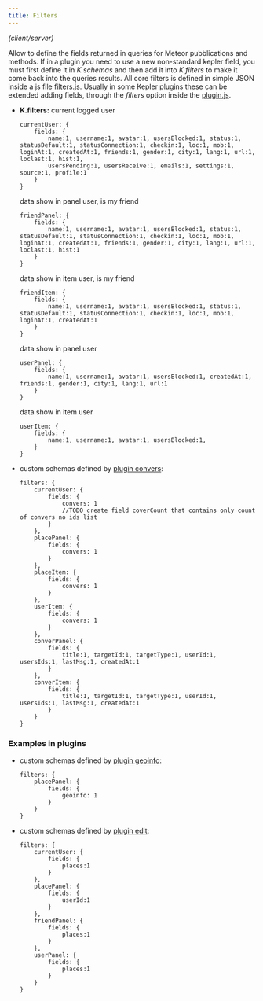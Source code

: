 ```yaml
---
title: Filters
---
```


*(client/server)*

Allow to define the fields returned in queries for Meteor pubblications and methods.
If in a plugin you need to use a new non-standard kepler field, you must first define it in *K.schemas* and then add it into *K.filters* to make it come back into the queries results.
All core filters is defined in simple JSON inside a js file [filters.js](https://github.com/Keplerjs/Kepler/tree/master/packages/core/modules/filters.js).
Usually in some Kepler plugins these can be extended adding fields, through the *filters* option inside the [plugin.js](plugin-js.html).

* **K.filters:**
	current logged user
	```
	currentUser: {
		fields: {
			name:1, username:1, avatar:1, usersBlocked:1, status:1, statusDefault:1, statusConnection:1, checkin:1, loc:1, mob:1, loginAt:1, createdAt:1, friends:1, gender:1, city:1, lang:1, url:1, loclast:1, hist:1, 			
			usersPending:1, usersReceive:1, emails:1, settings:1, source:1, profile:1
		}
	}
	```

	data show in panel user, is my friend
	```
	friendPanel: {
		fields: {
			name:1, username:1, avatar:1, usersBlocked:1, status:1, statusDefault:1, statusConnection:1, checkin:1, loc:1, mob:1, loginAt:1, createdAt:1, friends:1, gender:1, city:1, lang:1, url:1, loclast:1, hist:1
		}
	}
	```
	data show in item user, is my friend
	```
	friendItem: {
		fields: {
			name:1, username:1, avatar:1, usersBlocked:1, status:1, statusDefault:1, statusConnection:1, checkin:1, loc:1, mob:1, loginAt:1, createdAt:1
		}
	}
	```

	data show in panel user
	```
	userPanel: {
		fields: {
			name:1, username:1, avatar:1, usersBlocked:1, createdAt:1, friends:1, gender:1, city:1, lang:1, url:1
		}
	}
	```

	data show in item user
	```
	userItem: { 
		fields: {
			name:1, username:1, avatar:1, usersBlocked:1,
		}
	}
	```


* custom schemas defined by [plugin convers](https://github.com/Keplerjs/Kepler/blob/master/packages/convers/plugin.js):
	```
	filters: {
		currentUser: {
			fields: {
				convers: 1
				//TODO create field coverCount that contains only count of convers no ids list
			}
		},
		placePanel: {
			fields: {
				convers: 1
			}
		},
		placeItem: {
			fields: {
				convers: 1
			}
		},
		userItem: {
			fields: {
				convers: 1
			}
		},
		converPanel: {
			fields: {
				title:1, targetId:1, targetType:1, userId:1, usersIds:1, lastMsg:1, createdAt:1
			}
		},
		converItem: {
			fields: {
				title:1, targetId:1, targetType:1, userId:1, usersIds:1, lastMsg:1, createdAt:1
			}
		}
	}
	```
### Examples in plugins

* custom schemas defined by [plugin geoinfo](https://github.com/Keplerjs/Kepler/blob/master/packages/geoinfo/plugin.js):
	```
	filters: {
		placePanel: {
			fields: {
				geoinfo: 1
			}
		}
	}
	```

* custom schemas defined by [plugin edit](https://github.com/Keplerjs/Kepler/blob/master/packages/edit/plugin.js):
	```
	filters: {
		currentUser: {
			fields: {
				places:1
			}
		},
		placePanel: {
			fields: {
				userId:1
			}
		},
		friendPanel: {
			fields: {
				places:1
			}
		},		
		userPanel: {
			fields: {
				places:1
			}
		}	
	}
	```